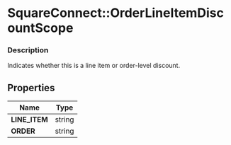 # SquareConnect::OrderLineItemDiscountScope

### Description

Indicates whether this is a line item or order-level discount.

## Properties
Name | Type
------------ | -------------
**LINE_ITEM** | string
**ORDER** | string


